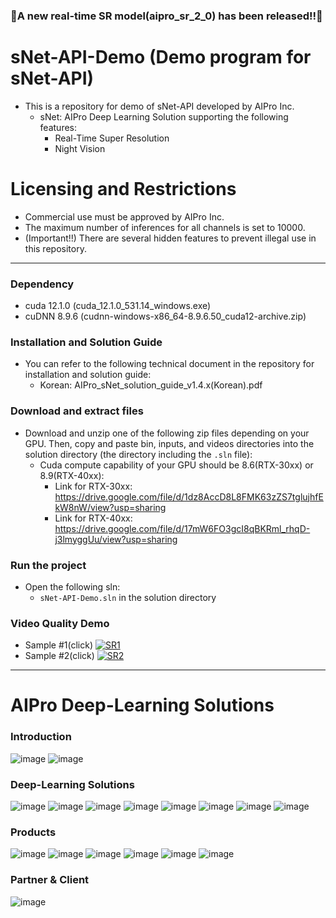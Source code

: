 ### 🎉A new real-time SR model(aipro_sr_2_0) has been released!!🎉
# sNet-API-Demo (Demo program for sNet-API)

- This is a repository for demo of sNet-API developed by AIPro Inc.
  + sNet: AIPro Deep Learning Solution supporting the following features:
     - Real-Time Super Resolution
     - Night Vision

# Licensing and Restrictions

- Commercial use must be approved by AIPro Inc. 
- The maximum number of inferences for all channels is set to 10000.
- (Important!!) There are several hidden features to prevent illegal use in this repository.
  
------------------

### **Dependency**

- cuda 12.1.0 (cuda_12.1.0_531.14_windows.exe)
- cuDNN 8.9.6 (cudnn-windows-x86_64-8.9.6.50_cuda12-archive.zip)

### **Installation and Solution Guide**

- You can refer to the following technical document in the repository for installation and solution guide:
  + Korean: AIPro_sNet_solution_guide_v1.4.x(Korean).pdf

### **Download and extract files**

- Download and unzip one of the following zip files depending on your GPU. Then, copy and paste bin, inputs, and videos directories into the solution directory (the directory including the `.sln` file):
  + Cuda compute capability of your GPU should be 8.6(RTX-30xx) or 8.9(RTX-40xx): 
    - Link for RTX-30xx: https://drive.google.com/file/d/1dz8AccD8L8FMK63zZS7tglujhfEkW8nW/view?usp=sharing
    - Link for RTX-40xx: https://drive.google.com/file/d/17mW6FO3gcI8qBKRml_rhqD-j3lmyggUu/view?usp=sharing
    
### **Run the project**

- Open the following sln:
  + `sNet-API-Demo.sln` in the solution directory

### **Video Quality Demo**
- Sample #1(click)
[![SR1](https://img.youtube.com/vi/nNWG7DGQrYs/maxresdefault.jpg)](https://youtu.be/nNWG7DGQrYs)
- Sample #2(click)
[![SR2](https://img.youtube.com/vi/Q6KqRZ9lyes/maxresdefault.jpg)](https://youtu.be/Q6KqRZ9lyes)

------------------
 
# AIPro Deep-Learning Solutions

### **Introduction**

![image](https://i.imgur.com/1VpeSIO.jpeg)
![image](https://i.imgur.com/IkI4zjo.jpeg)

### **Deep-Learning Solutions**

![image](https://i.imgur.com/SjHEQop.jpeg)
![image](https://i.imgur.com/xPvLe7J.jpeg)
![image](https://i.imgur.com/uLRk2HA.jpeg)
![image](https://i.imgur.com/uY1RlzG.jpeg)
![image](https://i.imgur.com/d3urTBz.jpeg)
![image](https://i.imgur.com/mH83Rqa.jpeg)
![image](https://i.imgur.com/cpKthaZ.jpeg)
![image](https://i.imgur.com/cFnobFJ.jpeg)

### **Products**

![image](https://i.imgur.com/QOlPuM8.jpeg)
![image](https://i.imgur.com/tughZmF.jpeg)
![image](https://i.imgur.com/oNLd8Th.jpeg)
![image](https://i.imgur.com/7rTBJyo.jpeg)
![image](https://i.imgur.com/IoHwGke.jpeg)
![image](https://i.imgur.com/tlXEdl6.jpeg)

### **Partner & Client**

![image](https://i.imgur.com/GuBrru5.jpeg)
